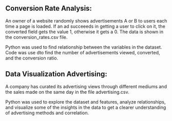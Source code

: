 ## Conversion Rate Analysis:

An owner of a website randomly shows advertisements A or B to users each time a page is loaded. If an ad succeeeds in getting a user to click on it, the converted field gets the value 1, otherwise it gets a 0. The data is shown in the conversion_rates.csv file. 

Python was used to find relationship between the variables in the dataset. Code was use dto find the number of advertisements viewed, converted, and the conversion ratio. 

## Data Visualization Advertising: 

A company has curated its advertising views through different mediums and the sales made on the same day in the file advertising.csv. 

Python was used to explore the dataset and features, analyze relationships, and visualize some of the insights in the data to get a clearer understanding of advertising methods and correlation. 
